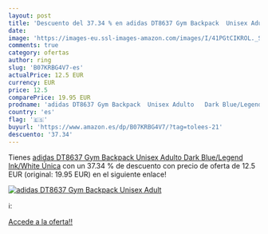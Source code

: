 ```yaml
---
layout: post
title: 'Descuento del 37.34 % en adidas DT8637 Gym Backpack  Unisex Adult'
date: 
image: 'https://images-eu.ssl-images-amazon.com/images/I/41PGtCIKROL._SL200_.jpg'
comments: true
category: ofertas
author: ring
slug: 'B07KRBG4V7-es'
actualPrice: 12.5 EUR
currency: EUR
price: 12.5
comparePrice: 19.95 EUR
prodname: 'adidas DT8637 Gym Backpack  Unisex Adulto   Dark Blue/Legend Ink/White   Única'
country: 'es'
flag: '🇪🇸'
buyurl: 'https://www.amazon.es/dp/B07KRBG4V7/?tag=tolees-21'
descuento: '37.34'
---
```


Tienes [adidas DT8637 Gym Backpack  Unisex Adulto   Dark Blue/Legend Ink/White   Única](https://www.amazon.es/dp/B07KRBG4V7/?tag=tolees-21) con un 37.34 % de descuento con precio de oferta de 12.5 EUR (original: 19.95 EUR) en el siguiente enlace!

[![adidas DT8637 Gym Backpack  Unisex Adult](https://images-eu.ssl-images-amazon.com/images/I/41PGtCIKROL._SL200_.jpg)](https://www.amazon.es/dp/B07KRBG4V7/?tag=tolees-21)

ℹ️:


[Accede a la oferta!!](https://www.amazon.es/dp/B07KRBG4V7/?tag=tolees-21)
